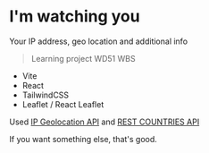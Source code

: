 # I'm watching you

Your IP address, geo location and additional info

> Learning project WD51 WBS

- Vite
- React
- TailwindCSS
- Leaflet / React Leaflet

Used [IP Geolocation API](https://ipwhois.io/) and [REST COUNTRIES API](https://restcountries.com/)

If you want something else, that's good.
